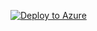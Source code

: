 [![Deploy to Azure](https://aka.ms/deploytoazurebutton)](https://portal.azure.com/#create/Microsoft.Template/uri/https%3A%2F%2Fraw.githubusercontent.com%2Finsidero%2FAzul-DataOps%2Fmaster%2Fenvironment_setup%2Fazure-deploy-templates-for-adf-storage%2Fazuredeploy.json)